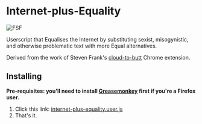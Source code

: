 Internet-plus-Equality
======================

  ![FSF](http://i.imgur.com/k0Xz5mD.png)

Userscript that Equalises the Internet by substituting sexist, misogynistic, and otherwise problematic text with more Equal alternatives.

Derived from the work of Steven Frank's [cloud-to-butt](https://github.com/panicsteve/cloud-to-butt) Chrome extension.


Installing
----------

**Pre-requisites: you'll need to install [Greasemonkey](https://addons.mozilla.org/firefox/addon/greasemonkey/) first if you're a Firefox user.**

1. Click this link: [internet-plus-equality.user.js](https://github.com/Feminist-Software-Foundation/Internet-plus-Equality/blob/master/internet-plus-equality.user.js?raw=true)
2. That's it.

